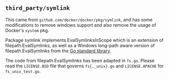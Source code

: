 ## `third_party/symlink` ##

This came from `github.com/docker/docker/pkg/symlink`, and has some
modifications to remove windows support and also remove the usage of Docker's
`system` pkg.

Package symlink implements EvalSymlinksInScope which is an extension of
filepath.EvalSymlinks, as well as a Windows long-path aware version of
filepath.EvalSymlinks from the [Go standard library][filepath].

The code from filepath.EvalSymlinks has been adapted in `fs.go`. Please read
the `LICENSE.BSD` file that governs `fs{,_unix}.go` and `LICENSE.APACHE` for
`fs_unix_test.go`.

[filepath]: https://golang.org/pkg/path/filepath
